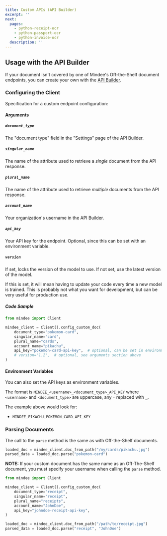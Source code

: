 ```yaml
---
title: Custom APIs (API Builder)
excerpt: ''
next:
  pages:
    - python-receipt-ocr
    - python-passport-ocr
    - python-invoice-ocr
  description: ''
---
```

## Usage with the API Builder
If your document isn't covered by one of Mindee's Off-the-Shelf document endpoints,
you can create your own with the
[API Builder](https://developers.mindee.com/docs/build-your-first-document-parsing-api).

### Configuring the Client
Specification for a custom endpoint configuration:

#### Arguments

##### `document_type`
The "document type" field in the "Settings" page of the API Builder.

##### `singular_name`
The name of the attribute used to retrieve a _single_ document from the API response.

##### `plural_name`
The name of the attribute used to retrieve _multiple_ documents from the API response.

##### `account_name`
Your organization's username in the API Builder.

##### `api_key`
Your API key for the endpoint. Optional, since this can be set with an environment variable.

##### `version`
If set, locks the version of the model to use. If not set, use the latest version of the model.

If this is set, it will mean having to update your code every time a new model is trained.
This is probably not what you want for development, but can be very useful for production use.

##### Code Sample

```python
from mindee import Client

mindee_client = Client().config_custom_doc(
    document_type="pokemon-card",
    singular_name="card",
    plural_name="cards",
    account_name="pikachu",
    api_key="pokemon-card-api-key",  # optional, can be set in environment
    # version="1.2",  # optional, see arguments section above
)
```

#### Environment Variables
You can also set the API keys as environment variables.

The format is `MINDEE_<username>_<document_type>_API_KEY` where `<username>` and `<document_type>` are uppercase, any `-` replaced with `_`.

The example above would look for:

* `MINDEE_PIKACHU_POKEMON_CARD_API_KEY`

### Parsing Documents
The call to the `parse` method is the same as with Off-the-Shelf documents.

```python
loaded_doc = mindee_client.doc_from_path("/my/cards/pikachu.jpg")
parsed_data = loaded_doc.parse("pokemon-card")
```

**NOTE:** If your custom document has the same name as an Off-The-Shelf document,
you must specify your username when calling the `parse` method.

```python
from mindee import Client

mindee_client = Client().config_custom_doc(
    document_type="receipt",
    singular_name="receipt",
    plural_name="receipts",
    account_name="JohnDoe",
    api_key="johndoe-receipt-api-key",
)

loaded_doc = mindee_client.doc_from_path("/path/to/receipt.jpg")
parsed_data = loaded_doc.parse("receipt", "JohnDoe")
```